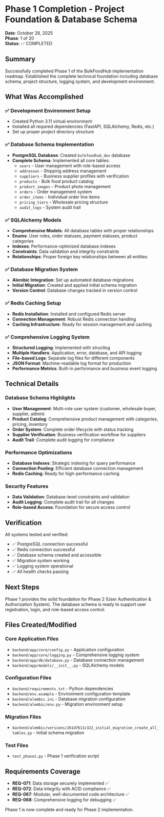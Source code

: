 # Phase 1 Completion - Project Foundation & Database Schema

**Date**: October 28, 2025  
**Phase**: 1 of 20  
**Status**: ✅ COMPLETED

## Summary

Successfully completed Phase 1 of the BulkFoodHub implementation roadmap. Established the complete technical foundation including database schema, project structure, logging system, and development environment.

## What Was Accomplished

### ✅ Development Environment Setup
- Created Python 3.11 virtual environment
- Installed all required dependencies (FastAPI, SQLAlchemy, Redis, etc.)
- Set up proper project directory structure

### ✅ Database Schema Implementation
- **PostgreSQL Database**: Created `bulkfoodhub_dev` database
- **Complete Schema**: Implemented all core tables:
  - `users` - User management with role-based access
  - `addresses` - Shipping address management
  - `suppliers` - Business supplier profiles with verification
  - `products` - Bulk food product catalog
  - `product_images` - Product photo management
  - `orders` - Order management system
  - `order_items` - Individual order line items
  - `pricing_tiers` - Wholesale pricing structure
  - `audit_logs` - System audit trail

### ✅ SQLAlchemy Models
- **Comprehensive Models**: All database tables with proper relationships
- **Enums**: User roles, order statuses, payment statuses, product categories
- **Indexes**: Performance-optimized database indexes
- **Constraints**: Data validation and integrity constraints
- **Relationships**: Proper foreign key relationships between all entities

### ✅ Database Migration System
- **Alembic Integration**: Set up automated database migrations
- **Initial Migration**: Created and applied initial schema migration
- **Version Control**: Database changes tracked in version control

### ✅ Redis Caching Setup
- **Redis Installation**: Installed and configured Redis server
- **Connection Management**: Robust Redis connection handling
- **Caching Infrastructure**: Ready for session management and caching

### ✅ Comprehensive Logging System
- **Structured Logging**: Implemented with structlog
- **Multiple Handlers**: Application, error, database, and API logging
- **File-based Logs**: Separate log files for different components
- **JSON Format**: Machine-readable log format for production
- **Performance Metrics**: Built-in performance and business event logging

## Technical Details

### Database Schema Highlights
- **User Management**: Multi-role user system (customer, wholesale buyer, supplier, admin)
- **Product Catalog**: Comprehensive product management with categories, pricing, inventory
- **Order System**: Complete order lifecycle with status tracking
- **Supplier Verification**: Business verification workflow for suppliers
- **Audit Trail**: Complete audit logging for compliance

### Performance Optimizations
- **Database Indexes**: Strategic indexing for query performance
- **Connection Pooling**: Efficient database connection management
- **Redis Caching**: Ready for high-performance caching

### Security Features
- **Data Validation**: Database-level constraints and validation
- **Audit Logging**: Complete audit trail for all changes
- **Role-based Access**: Foundation for secure access control

## Verification

All systems tested and verified:
- ✅ PostgreSQL connection successful
- ✅ Redis connection successful  
- ✅ Database schema created and accessible
- ✅ Migration system working
- ✅ Logging system operational
- ✅ All health checks passing

## Next Steps

Phase 1 provides the solid foundation for Phase 2 (User Authentication & Authorization System). The database schema is ready to support user registration, login, and role-based access control.

## Files Created/Modified

### Core Application Files
- `backend/app/core/config.py` - Application configuration
- `backend/app/core/logging.py` - Comprehensive logging system
- `backend/app/db/database.py` - Database connection management
- `backend/app/models/__init__.py` - SQLAlchemy models

### Configuration Files
- `backend/requirements.txt` - Python dependencies
- `backend/env.example` - Environment configuration template
- `backend/alembic.ini` - Database migration configuration
- `backend/alembic/env.py` - Migration environment setup

### Migration Files
- `backend/alembic/versions/261d7611c322_initial_migration_create_all_tables.py` - Initial schema migration

### Test Files
- `test_phase1.py` - Phase 1 verification script

## Requirements Coverage

- **REQ-071**: Data storage securely implemented ✅
- **REQ-072**: Data integrity with ACID compliance ✅  
- **REQ-067**: Modular, well-documented code architecture ✅
- **REQ-068**: Comprehensive logging for debugging ✅

Phase 1 is now complete and ready for Phase 2 implementation.
